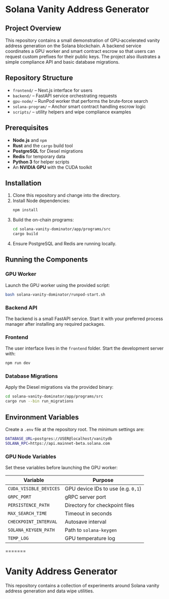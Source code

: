 
# Solana Vanity Address Generator

## Project Overview

This repository contains a small demonstration of GPU‑accelerated vanity address generation on the Solana blockchain. A backend service coordinates a GPU worker and smart contract escrow so that users can request custom prefixes for their public keys. The project also illustrates a simple compliance API and basic database migrations.

## Repository Structure

- `frontend/` – Next.js interface for users
- `backend/` – FastAPI service orchestrating requests
- `gpu-node/` – RunPod worker that performs the brute‑force search
- `solana-program/` – Anchor smart contract handling escrow logic
- `scripts/` – utility helpers and wipe compliance examples

## Prerequisites

- **Node.js** and `npm`
- **Rust** and the `cargo` build tool
- **PostgreSQL** for Diesel migrations
- **Redis** for temporary data
- **Python 3** for helper scripts
- An **NVIDIA GPU** with the CUDA toolkit

## Installation

1. Clone this repository and change into the directory.
2. Install Node dependencies:
   ```bash
   npm install
   ```
3. Build the on-chain programs:
   ```bash
   cd solana-vanity-dominator/app/programs/src
   cargo build
   ```
4. Ensure PostgreSQL and Redis are running locally.

## Running the Components

### GPU Worker

Launch the GPU worker using the provided script:

```bash
bash solana-vanity-dominator/runpod-start.sh
```

### Backend API

The backend is a small FastAPI service. Start it with your preferred process manager after installing any required packages.

### Frontend

The user interface lives in the `frontend` folder. Start the development server with:

```bash
npm run dev
```

### Database Migrations

Apply the Diesel migrations via the provided binary:

```bash
cd solana-vanity-dominator/app/programs/src
cargo run --bin run_migrations
```

## Environment Variables

Create a `.env` file at the repository root. The minimum settings are:

```bash
DATABASE_URL=postgres://USER@localhost/vanitydb
SOLANA_RPC=https://api.mainnet-beta.solana.com
```

### GPU Node Variables

Set these variables before launching the GPU worker:

| Variable | Purpose |
|----------|---------|
| `CUDA_VISIBLE_DEVICES` | GPU device IDs to use (e.g. `0,1`) |
| `GRPC_PORT` | gRPC server port |
| `PERSISTENCE_PATH` | Directory for checkpoint files |
| `MAX_SEARCH_TIME` | Timeout in seconds |
| `CHECKPOINT_INTERVAL` | Autosave interval |
| `SOLANA_KEYGEN_PATH` | Path to `solana-keygen` |
| `TEMP_LOG` | GPU temperature log |
=======
# Vanity Address Generator

This repository contains a collection of experiments around Solana vanity address generation and data wipe utilities.

